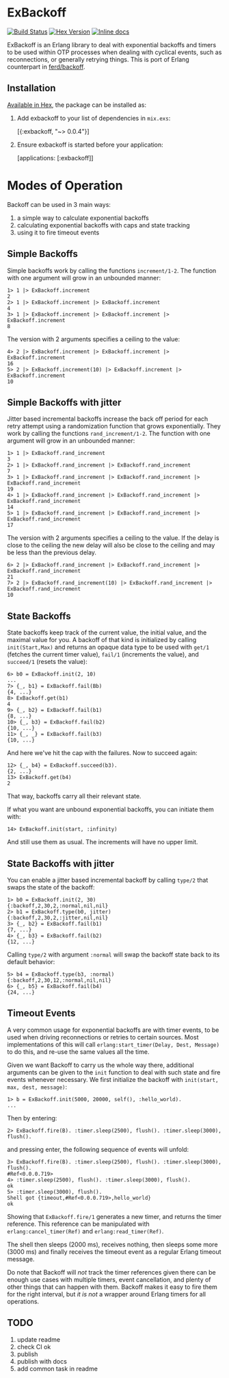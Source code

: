 # ExBackoff

[![Build Status](https://travis-ci.org/mingchuno/exbackoff.svg?branch=master)](https://travis-ci.org/mingchuno/exbackoff)
[![Hex Version](http://img.shields.io/hexpm/v/exbackoff.svg)](https://hex.pm/packages/exbackoff)
[![Inline docs](http://inch-ci.org/github/mingchuno/exbackoff.svg?branch=master)](http://inch-ci.org/github/mingchuno/exbackoff)

ExBackoff is an Erlang library to deal with exponential backoffs and timers to
be used within OTP processes when dealing with cyclical events, such as
reconnections, or generally retrying things. This is port of Erlang counterpart
in [ferd/backoff](https://github.com/ferd/backoff).

## Installation

[Available in Hex](https://hex.pm/packages/exbackoff), the package can be installed as:

  1. Add exbackoff to your list of dependencies in `mix.exs`:

        [{:exbackoff, "~> 0.0.4"}]

  2. Ensure exbackoff is started before your application:

        [applications: [:exbackoff]]


# Modes of Operation

Backoff can be used in 3 main ways:

1. a simple way to calculate exponential backoffs
2. calculating exponential backoffs with caps and state tracking
3. using it to fire timeout events

## Simple Backoffs

Simple backoffs work by calling the functions `increment/1-2`. The function
with one argument will grow in an unbounded manner:

    1> 1 |> ExBackoff.increment
    2
    2> 1 |> ExBackoff.increment |> ExBackoff.increment
    4
    3> 1 |> ExBackoff.increment |> ExBackoff.increment |> ExBackoff.increment
    8

The version with 2 arguments specifies a ceiling to the value:

    4> 2 |> ExBackoff.increment |> ExBackoff.increment |> ExBackoff.increment
    16
    5> 2 |> ExBackoff.increment(10) |> ExBackoff.increment |> ExBackoff.increment
    10

## Simple Backoffs with jitter

Jitter based incremental backoffs increase the back off period for each retry attempt using a randomization function that grows exponentially. They work by calling the functions `rand_increment/1-2`. The function with one argument will grow in an unbounded manner:

    1> 1 |> ExBackoff.rand_increment
    3
    2> 1 |> ExBackoff.rand_increment |> ExBackoff.rand_increment
    7
    3> 1 |> ExBackoff.rand_increment |> ExBackoff.rand_increment |> ExBackoff.rand_increment
    19
    4> 1 |> ExBackoff.rand_increment |> ExBackoff.rand_increment |> ExBackoff.rand_increment
    14
    5> 1 |> ExBackoff.rand_increment |> ExBackoff.rand_increment |> ExBackoff.rand_increment
    17

The version with 2 arguments specifies a ceiling to the value. If the
delay is close to the ceiling the new delay will also be close to the
ceiling and may be less than the previous delay.

    6> 2 |> ExBackoff.rand_increment |> ExBackoff.rand_increment |> ExBackoff.rand_increment
    21
    7> 2 |> ExBackoff.rand_increment(10) |> ExBackoff.rand_increment |> ExBackoff.rand_increment
    10

## State Backoffs

State backoffs keep track of the current value, the initial value, and the
maximal value for you. A backoff of that kind is initialized by calling
`init(Start,Max)` and returns an opaque data type to be used with `get/1`
(fetches the current timer value), `fail/1` (increments the value), and
`succeed/1` (resets the value):

    6> b0 = ExBackoff.init(2, 10)
    ...
    7> {_, b1} = ExBackoff.fail(Bb)
    {4, ...}
    8> ExBackoff.get(b1)
    4
    9> {_, b2} = ExBackoff.fail(b1)
    {8, ...}
    10> {_, b3} = ExBackoff.fail(b2)
    {10, ...}
    11> {_, _} = ExBackoff.fail(b3)
    {10, ...}

And here we've hit the cap with the failures. Now to succeed again:

    12> {_, b4} = ExBackoff.succeed(b3).
    {2, ...}
    13> ExBackoff.get(b4)
    2

That way, backoffs carry all their relevant state.

If what you want are unbound exponential backoffs, you can initiate them with:

    14> ExBackoff.init(start, :infinity)

And still use them as usual. The increments will have no upper limit.

## State Backoffs with jitter

You can enable a jitter based incremental backoff by calling `type/2`
that swaps the state of the backoff:

    1> b0 = ExBackoff.init(2, 30)
    {:backoff,2,30,2,:normal,nil,nil}
    2> b1 = ExBackoff.type(b0, jitter)
    {:backoff,2,30,2,:jitter,nil,nil}
    3> {_, b2} = ExBackoff.fail(b1)
    {7, ...}
    4> {_, b3} = ExBackoff.fail(b2)
    {12, ...}

Calling `type/2` with argument `:normal` will swap the backoff state back
to its default behavior:

    5> b4 = ExBackoff.type(b3, :normal)
    {:backoff,2,30,12,:normal,nil,nil}
    6> {_, b5} = ExBackoff.fail(b4)
    {24, ...}

## Timeout Events

A very common usage for exponential backoffs are with timer events, to be used
when driving reconnections or retries to certain sources. Most implementations
of this will call `erlang:start_timer(Delay, Dest, Message)` to do this, and
re-use the same values all the time.

Given we want Backoff to carry us the whole way there, additional arguments can
be given to the `init` function to deal with such state and fire events
whenever necessary. We first initialize the backoff with `init(start, max,
dest, message)`:

    1> b = ExBackoff.init(5000, 20000, self(), :hello_world).
    ...

Then by entering:

    2> ExBackoff.fire(B). :timer.sleep(2500), flush(). :timer.sleep(3000), flush().

and pressing enter, the following sequence of events will unfold:

    3> ExBackoff.fire(B). :timer.sleep(2500), flush(). :timer.sleep(3000), flush().
    #Ref<0.0.0.719>
    4> :timer.sleep(2500), flush(). :timer.sleep(3000), flush().
    ok
    5> :timer.sleep(3000), flush().
    Shell got {timeout,#Ref<0.0.0.719>,hello_world}
    ok

Showing that `ExBackoff.fire/1` generates a new timer, and returns the timer
reference. This reference can be manipulated with `erlang:cancel_timer(Ref)`
and `erlang:read_timer(Ref)`.

The shell then sleeps (2000 ms), receives nothing, then sleeps some more (3000
ms) and finally receives the timeout event as a regular Erlang timeout message.

Do note that Backoff will *not* track the timer references given there can be
enough use cases with multiple timers, event cancellation, and plenty of other
things that can happen with them. Backoff makes it easy to fire them for
the right interval, but *it is not* a wrapper around Erlang timers for all
operations.

## TODO

1. update readme
2. check CI ok
3. publish
4. publish with docs
5. add common task in readme